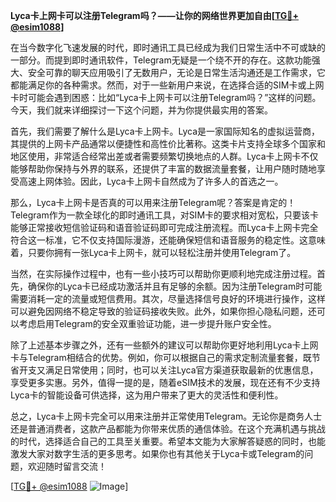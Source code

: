 **Lyca卡上网卡可以注册Telegram吗？——让你的网络世界更加自由[[TG💪+ @esim1088](https://t.me/s/esim1088)]**

在当今数字化飞速发展的时代，即时通讯工具已经成为我们日常生活中不可或缺的一部分。而提到即时通讯软件，Telegram无疑是一个绕不开的存在。这款功能强大、安全可靠的聊天应用吸引了无数用户，无论是日常生活沟通还是工作需求，它都能满足你的各种需求。然而，对于一些新用户来说，在选择合适的SIM卡或上网卡时可能会遇到困惑：比如“Lyca卡上网卡可以注册Telegram吗？”这样的问题。今天，我们就来详细探讨一下这个问题，并为你提供最实用的答案。

首先，我们需要了解什么是Lyca卡上网卡。Lyca是一家国际知名的虚拟运营商，其提供的上网卡产品通常以便捷性和高性价比著称。这类卡片支持全球多个国家和地区使用，非常适合经常出差或者需要频繁切换地点的人群。Lyca卡上网卡不仅能够帮助你保持与外界的联系，还提供了丰富的数据流量套餐，让用户随时随地享受高速上网体验。因此，Lyca卡上网卡自然成为了许多人的首选之一。

那么，Lyca卡上网卡是否真的可以用来注册Telegram呢？答案是肯定的！Telegram作为一款全球化的即时通讯工具，对SIM卡的要求相对宽松，只要该卡能够正常接收短信验证码和语音验证码即可完成注册流程。而Lyca卡上网卡完全符合这一标准，它不仅支持国际漫游，还能确保短信和语音服务的稳定性。这意味着，只要你拥有一张Lyca卡上网卡，就可以轻松注册并使用Telegram了。

当然，在实际操作过程中，也有一些小技巧可以帮助你更顺利地完成注册过程。首先，确保你的Lyca卡已经成功激活并且有足够的余额。因为注册Telegram时可能需要消耗一定的流量或短信费用。其次，尽量选择信号良好的环境进行操作，这样可以避免因网络不稳定导致的验证码接收失败。此外，如果你担心隐私问题，还可以考虑启用Telegram的安全双重验证功能，进一步提升账户安全性。

除了上述基本步骤之外，还有一些额外的建议可以帮助你更好地利用Lyca卡上网卡与Telegram相结合的优势。例如，你可以根据自己的需求定制流量套餐，既节省开支又满足日常使用；同时，也可以关注Lyca官方渠道获取最新的优惠信息，享受更多实惠。另外，值得一提的是，随着eSIM技术的发展，现在还有不少支持Lyca卡的智能设备可供选择，这为用户带来了更大的灵活性和便利性。

总之，Lyca卡上网卡完全可以用来注册并正常使用Telegram。无论你是商务人士还是普通消费者，这款产品都能为你带来优质的通信体验。在这个充满机遇与挑战的时代，选择适合自己的工具至关重要。希望本文能为大家解答疑惑的同时，也能激发大家对数字生活的更多思考。如果你也有其他关于Lyca卡或Telegram的问题，欢迎随时留言交流！

[[TG💪+ @esim1088](https://t.me/s/esim1088) ![Image](https://i.postimg.cc/4NQfJmqS/Snipaste-2025-05-13-00-14-12.png)]